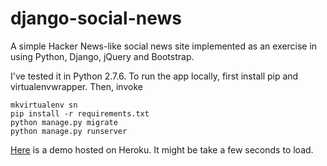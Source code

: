 django-social-news
===================

A simple Hacker News-like social news site implemented as an exercise in using Python, Django, jQuery and Bootstrap.

I've tested it in Python 2.7.6. To run the app locally, first install pip and virtualenvwrapper. Then, invoke

```
mkvirtualenv sn
pip install -r requirements.txt
python manage.py migrate
python manage.py runserver
```

<a href="http://lewfish-django-social-news.herokuapp.com">Here</a> is a demo hosted on Heroku. It might be take a few seconds to load.






